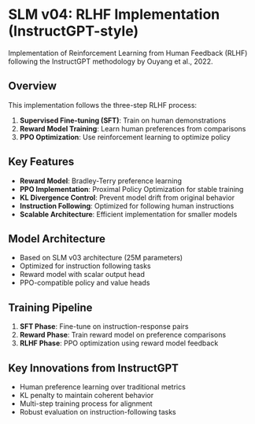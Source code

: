 # SLM v04: RLHF Implementation (InstructGPT-style)

Implementation of Reinforcement Learning from Human Feedback (RLHF) following the InstructGPT methodology by Ouyang et al., 2022.

## Overview

This implementation follows the three-step RLHF process:

1. **Supervised Fine-tuning (SFT)**: Train on human demonstrations
2. **Reward Model Training**: Learn human preferences from comparisons
3. **PPO Optimization**: Use reinforcement learning to optimize policy

## Key Features

- **Reward Model**: Bradley-Terry preference learning
- **PPO Implementation**: Proximal Policy Optimization for stable training
- **KL Divergence Control**: Prevent model drift from original behavior
- **Instruction Following**: Optimized for following human instructions
- **Scalable Architecture**: Efficient implementation for smaller models

## Model Architecture

- Based on SLM v03 architecture (25M parameters)
- Optimized for instruction following tasks
- Reward model with scalar output head
- PPO-compatible policy and value heads

## Training Pipeline

1. **SFT Phase**: Fine-tune on instruction-response pairs
2. **Reward Phase**: Train reward model on preference comparisons
3. **RLHF Phase**: PPO optimization using reward model feedback

## Key Innovations from InstructGPT

- Human preference learning over traditional metrics
- KL penalty to maintain coherent behavior
- Multi-step training process for alignment
- Robust evaluation on instruction-following tasks